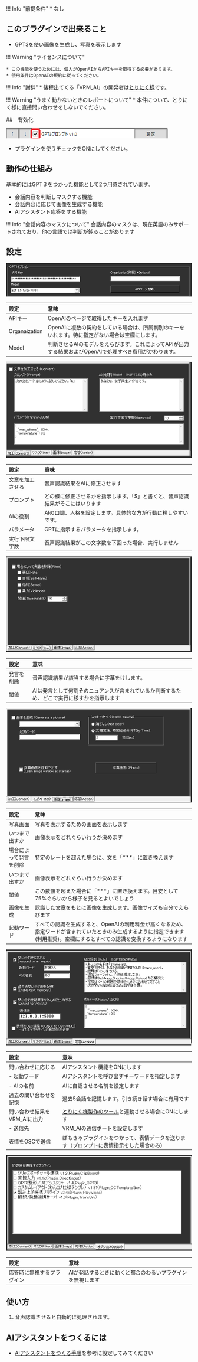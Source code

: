 !!! Info "前提条件"
    * なし

## このプラグインで出来ること

* GPT3を使い画像を生成し、写真を表示します

!!! Warning "ライセンスについて"

    * この機能を使うためには、個人がOpenAIからAPIキーを取得する必要があります。
    * 使用条件はOpenAIの規約に従ってください。

!!! Info "謝辞"
    * 後程出てくる「VRM_AI」の開発者は[とりにく様](https://note.com/tori29umai/n/n81f3dd2343f3)です。

!!! Warning "うまく動かないときのレポートについて"
    * 本件について、とりにく様に直接問い合わせをしないでください。

##　有効化

![再生](images/plugin_gpt3_p1.png)

* プラグインを使うチェックをONにしてください。

## 動作の仕組み

基本的にはGPT３をつかった機能として2つ用意されています。

* 会話内容を判断しマスクする機能
* 会話内容に応じて画像を生成する機能
* AIアシスタント応答をする機能

!!! Info "会話内容のマスクについて"
    会話内容のマスクは、現在英語のみサポートされており、他の言語では判断が鈍ることがあります

## 設定

![再生](images/plugin_gpt3_p2.png)

|設定|意味|
|:--|:---|
|APIキー| OpenAIのページで取得したキーを入れます  |
|Organaization| OpenAIに複数の契約をしている場合は、所属判別のキーをいれます。特に指定がない場合は空欄にします。|
|Model|判断させるAIのモデルをえらびます。これによってAPIが出力する結果およびOpenAIで処理すべき費用がかわります。|

![再生](images/plugin_gpt3_p4.png)

|設定|意味|
|:--|:---|
|文章を加工させる|音声認識結果をAIに修正させます|
|プロンプト|どの様に修正させるかを指示します。「$」と書くと、音声認識結果がそこにはいります|
|AIの役割|AIの口調、人格を設定します。具体的な方が行動に移しやすいです。|
|パラメータ|GPTに指示するパラメータを指示します。|
|実行下限文字数|音声認識結果がこの文字数を下回った場合、実行しません|

![再生](images/plugin_gpt3_p3.png)

|設定|意味|
|:--|:---|
|発言を削除|音声認識結果が該当する場合に字幕をけします。|
|閾値|AIは発言として何割そのニュアンスが含まれているか判断するため、どこで実行に移すかを指示します|

![再生](images/plugin_gpt3_p5.png)

|設定|意味|
|:--|:---|
|写真画面|写真を表示するための画面を表示します|
|いつまで出すか|画像表示をどれぐらい行うか決めます|
|場合によって発言を削除|特定のレートを超えた場合に、文を「***」に置き換えます|
|いつまで出すか|画像表示をどれぐらい行うか決めます|
|閾値|この数値を超えた場合に「***」に置き換えます。目安として75%ぐらいから様子を見るとよいでしょう|
|画像を生成|認識した文章をもとに画像を生成します。画像サイズも自分でえらびます|
|起動ワード|すべての認識を生成すると、OpenAIの利用料金が高くなるため、指定ワードが含まれていたときのみ生成するように指定できます(利用推奨)。空欄にするとすべての認識を変換するようになります|

![再生](images/plugin_gpt3_p6.png)

|設定|意味|
|:--|:---|
|問い合わせに応じる|AIアシスタント機能をONにします|
|- 起動ワード|AIアシスタントを呼び出すキーワードを指定します|
|- AIの名前|AIに自認させる名前を設定します|
|過去の問い合わせを記憶|過去5会話を記憶します。引き続き話す場合に有用です|
|問い合わせ結果をVRM_AIに出力|[とりにく様製作のツール](https://note.com/tori29umai/n/n81f3dd2343f3)と連動させる場合にONにします|
|- 送信先|VRM_AIの通信ポートを設定します|
|表情をOSCで送信|ばもきゃプラグインをつかって、表情データを送ります（プロンプトに表情指示をした場合のみ）|

![再生](images/plugin_gpt3_p7.png)

|設定|意味|
|:--|:---|
|応答時に無視するプラグイン|AIが発話するときに動くと都合のわるいプラグインを無視します|
## 使い方

1. 音声認識させると自動的に処理されます。

## AIアシスタントをつくるには

* [AIアシスタントをつくる手順](../cs/cs_aiassistant.md)を参考に設定してみてください
